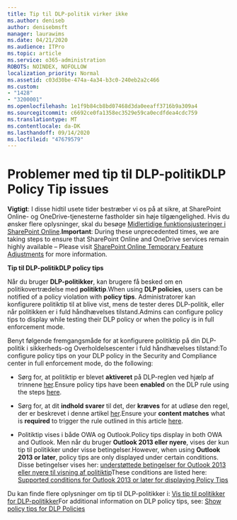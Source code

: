 ```yaml
---
title: Tip til DLP-politik virker ikke
ms.author: deniseb
author: denisebmsft
manager: laurawims
ms.date: 04/21/2020
ms.audience: ITPro
ms.topic: article
ms.service: o365-administration
ROBOTS: NOINDEX, NOFOLLOW
localization_priority: Normal
ms.assetid: c03d30be-474a-4a34-b3c0-240eb2a2c466
ms.custom:
- "1428"
- "3200001"
ms.openlocfilehash: 1e1f9b84cb8bd07468d3da0eeaff3716b9a309a4
ms.sourcegitcommit: c6692ce0fa1358ec3529e59ca0ecdfdea4cdc759
ms.translationtype: MT
ms.contentlocale: da-DK
ms.lasthandoff: 09/14/2020
ms.locfileid: "47679579"
---
```

# <a name="dlp-policy-tip-issues"></a><span data-ttu-id="2abdc-102">Problemer med tip til DLP-politik</span><span class="sxs-lookup"><span data-stu-id="2abdc-102">DLP Policy Tip issues</span></span>

<span data-ttu-id="2abdc-103">**Vigtigt**: I disse hidtil usete tider bestræber vi os på at sikre, at SharePoint Online- og OneDrive-tjenesterne fastholder sin høje tilgængelighed. Hvis du ønsker flere oplysninger, skal du besøge [Midlertidige funktionsjusteringer i SharePoint Online](https://aka.ms/ODSPAdjustments).</span><span class="sxs-lookup"><span data-stu-id="2abdc-103">**Important**: During these unprecedented times, we are taking steps to ensure that SharePoint Online and OneDrive services remain highly available – Please visit [SharePoint Online Temporary Feature Adjustments](https://aka.ms/ODSPAdjustments) for more information.</span></span>

<span data-ttu-id="2abdc-104">**Tip til DLP-politik**</span><span class="sxs-lookup"><span data-stu-id="2abdc-104">**DLP policy tips**</span></span>

<span data-ttu-id="2abdc-105">Når du bruger **DLP-politikker**, kan brugere få besked om en politikovertrædelse med **politiktip**.</span><span class="sxs-lookup"><span data-stu-id="2abdc-105">When using **DLP policies**, users can be notified of a policy violation with **policy tips**.</span></span> <span data-ttu-id="2abdc-106">Administratorer kan konfigurere politiktip til at blive vist, mens de tester deres DLP-politik, eller når politikken er i fuld håndhævelses tilstand.</span><span class="sxs-lookup"><span data-stu-id="2abdc-106">Admins can configure policy tips to display while testing their DLP policy or when the policy is in full enforcement mode.</span></span>
  
<span data-ttu-id="2abdc-107">Benyt følgende fremgangsmåde for at konfigurere politiktip på din DLP-politik i sikkerheds-og Overholdelsescenter i fuld håndhævelses tilstand:</span><span class="sxs-lookup"><span data-stu-id="2abdc-107">To configure policy tips on your DLP policy in the Security and Compliance center in full enforcement mode, do the following:</span></span>
  
- <span data-ttu-id="2abdc-108">Sørg for, at politiktip er blevet **aktiveret** på DLP-reglen ved hjælp af trinnene [her](https://docs.microsoft.com/microsoft-365/compliance/use-notifications-and-policy-tips).</span><span class="sxs-lookup"><span data-stu-id="2abdc-108">Ensure policy tips have been **enabled** on the DLP rule using the steps [here](https://docs.microsoft.com/microsoft-365/compliance/use-notifications-and-policy-tips).</span></span>

- <span data-ttu-id="2abdc-109">Sørg for, at dit **indhold svarer** til det, der **kræves** for at udløse den regel, der er beskrevet i denne artikel [her](https://docs.microsoft.com/microsoft-365/compliance/sensitive-information-type-entity-definitions).</span><span class="sxs-lookup"><span data-stu-id="2abdc-109">Ensure your **content matches** what is **required** to trigger the rule outlined in this article [here](https://docs.microsoft.com/microsoft-365/compliance/sensitive-information-type-entity-definitions).</span></span>

- <span data-ttu-id="2abdc-110">Politiktip vises i både OWA og Outlook.</span><span class="sxs-lookup"><span data-stu-id="2abdc-110">Policy tips display in both OWA and Outlook.</span></span> <span data-ttu-id="2abdc-111">Men når du bruger **Outlook 2013 eller nyere**, vises der kun tip til politikker under visse betingelser.</span><span class="sxs-lookup"><span data-stu-id="2abdc-111">However, when using **Outlook 2013 or later**, policy tips are only displayed under certain conditions.</span></span> <span data-ttu-id="2abdc-112">Disse betingelser vises her: [understøttede betingelser for Outlook 2013 eller nyere til visning af politiktip](https://docs.microsoft.com/microsoft-365/compliance/use-notifications-and-policy-tips)</span><span class="sxs-lookup"><span data-stu-id="2abdc-112">These conditions are listed here: [Supported conditions for Outlook 2013 or later for displaying Policy Tips](https://docs.microsoft.com/microsoft-365/compliance/use-notifications-and-policy-tips)</span></span>

<span data-ttu-id="2abdc-113">Du kan finde flere oplysninger om tip til DLP-politikker i: [Vis tip til politikker for DLP-politikker](https://docs.microsoft.com/microsoft-365/compliance/use-notifications-and-policy-tips)</span><span class="sxs-lookup"><span data-stu-id="2abdc-113">For additional information on DLP policy tips, see: [Show policy tips for DLP Policies](https://docs.microsoft.com/microsoft-365/compliance/use-notifications-and-policy-tips)</span></span>
  